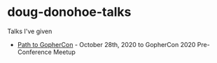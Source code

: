 # doug-donohoe-talks

Talks I've given

* [Path to GopherCon](Path-to-GopherCon.pptx) - October 28th, 2020 to GopherCon 2020 Pre-Conference Meetup
